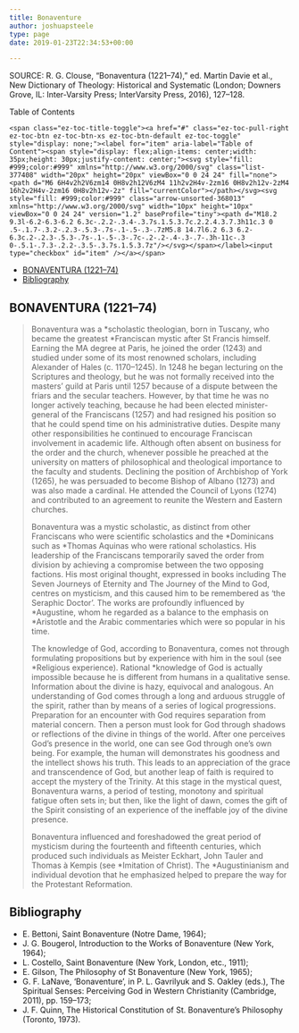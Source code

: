```yaml
---
title: Bonaventure
author: joshuapsteele
type: page
date: 2019-01-23T22:34:53+00:00

---
```

SOURCE: R. G. Clouse, “Bonaventura (1221–74),” ed. Martin Davie et al., New Dictionary of Theology: Historical and Systematic (London; Downers Grove, IL: Inter-Varsity Press; InterVarsity Press, 2016), 127–128.

<div id="ez-toc-container" class="ez-toc-v2_0_37 counter-hierarchy ez-toc-counter ez-toc-grey ez-toc-container-direction">
  <div class="ez-toc-title-container">
    <p class="ez-toc-title">
      Table of Contents
    </p>
    
    <span class="ez-toc-title-toggle"><a href="#" class="ez-toc-pull-right ez-toc-btn ez-toc-btn-xs ez-toc-btn-default ez-toc-toggle" style="display: none;"><label for="item" aria-label="Table of Content"><span style="display: flex;align-items: center;width: 35px;height: 30px;justify-content: center;"><svg style="fill: #999;color:#999" xmlns="http://www.w3.org/2000/svg" class="list-377408" width="20px" height="20px" viewBox="0 0 24 24" fill="none"><path d="M6 6H4v2h2V6zm14 0H8v2h12V6zM4 11h2v2H4v-2zm16 0H8v2h12v-2zM4 16h2v2H4v-2zm16 0H8v2h12v-2z" fill="currentColor"></path></svg><svg style="fill: #999;color:#999" class="arrow-unsorted-368013" xmlns="http://www.w3.org/2000/svg" width="10px" height="10px" viewBox="0 0 24 24" version="1.2" baseProfile="tiny"><path d="M18.2 9.3l-6.2-6.3-6.2 6.3c-.2.2-.3.4-.3.7s.1.5.3.7c.2.2.4.3.7.3h11c.3 0 .5-.1.7-.3.2-.2.3-.5.3-.7s-.1-.5-.3-.7zM5.8 14.7l6.2 6.3 6.2-6.3c.2-.2.3-.5.3-.7s-.1-.5-.3-.7c-.2-.2-.4-.3-.7-.3h-11c-.3 0-.5.1-.7.3-.2.2-.3.5-.3.7s.1.5.3.7z"/></svg></span></label><input type="checkbox" id="item" /></a></span>
  </div><nav>
  
  <ul class='ez-toc-list ez-toc-list-level-1' >
    <li class='ez-toc-page-1 ez-toc-heading-level-2'>
      <a class="ez-toc-link ez-toc-heading-1" href="https://joshuapsteele.com/portfolio/theology-competency-reading-list/bonaventure/#BONAVENTURA_1221-74" title="BONAVENTURA (1221–74)">BONAVENTURA (1221–74)</a>
    </li>
    <li class='ez-toc-page-1 ez-toc-heading-level-2'>
      <a class="ez-toc-link ez-toc-heading-2" href="https://joshuapsteele.com/portfolio/theology-competency-reading-list/bonaventure/#Bibliography" title="Bibliography">Bibliography</a>
    </li>
  </ul></nav>
</div>

## <span class="ez-toc-section" id="BONAVENTURA_1221-74"></span>BONAVENTURA (1221–74)<span class="ez-toc-section-end"></span>

> Bonaventura was a \*scholastic theologian, born in Tuscany, who became the greatest \*Franciscan mystic after St Francis himself. Earning the MA degree at Paris, he joined the order (1243) and studied under some of its most renowned scholars, including Alexander of Hales (c. 1170–1245). In 1248 he began lecturing on the Scriptures and theology, but he was not formally received into the masters’ guild at Paris until 1257 because of a dispute between the friars and the secular teachers. However, by that time he was no longer actively teaching, because he had been elected minister-general of the Franciscans (1257) and had resigned his position so that he could spend time on his administrative duties. Despite many other responsibilities he continued to encourage Franciscan involvement in academic life. Although often absent on business for the order and the church, whenever possible he preached at the university on matters of philosophical and theological importance to the faculty and students. Declining the position of Archbishop of York (1265), he was persuaded to become Bishop of Albano (1273) and was also made a cardinal. He attended the Council of Lyons (1274) and contributed to an agreement to reunite the Western and Eastern churches.
> 
> Bonaventura was a mystic scholastic, as distinct from other Franciscans who were scientific scholastics and the \*Dominicans such as \*Thomas Aquinas who were rational scholastics. His leadership of the Franciscans temporarily saved the order from division by achieving a compromise between the two opposing factions. His most original thought, expressed in books including The Seven Journeys of Eternity and The Journey of the Mind to God, centres on mysticism, and this caused him to be remembered as ‘the Seraphic Doctor’. The works are profoundly influenced by \*Augustine, whom he regarded as a balance to the emphasis on \*Aristotle and the Arabic commentaries which were so popular in his time.
> 
> The knowledge of God, according to Bonaventura, comes not through formulating propositions but by experience with him in the soul (see \*Religious experience). Rational \*knowledge of God is actually impossible because he is different from humans in a qualitative sense. Information about the divine is hazy, equivocal and analogous. An understanding of God comes through a long and arduous struggle of the spirit, rather than by means of a series of logical progressions. Preparation for an encounter with God requires separation from material concern. Then a person must look for God through shadows or reflections of the divine in things of the world. After one perceives God’s presence in the world, one can see God through one’s own being. For example, the human will demonstrates his goodness and the intellect shows his truth. This leads to an appreciation of the grace and transcendence of God, but another leap of faith is required to accept the mystery of the Trinity. At this stage in the mystical quest, Bonaventura warns, a period of testing, monotony and spiritual fatigue often sets in; but then, like the light of dawn, comes the gift of the Spirit consisting of an experience of the ineffable joy of the divine presence.
> 
> Bonaventura influenced and foreshadowed the great period of mysticism during the fourteenth and fifteenth centuries, which produced such individuals as Meister Eckhart, John Tauler and Thomas à Kempis (see \*Imitation of Christ). The \*Augustinianism and individual devotion that he emphasized helped to prepare the way for the Protestant Reformation. 

## <span class="ez-toc-section" id="Bibliography"></span>Bibliography<span class="ez-toc-section-end"></span>

  * E. Bettoni, Saint Bonaventure (Notre Dame, 1964); 
  * J. G. Bougerol, Introduction to the Works of Bonaventure (New York, 1964); 
  * L. Costello, Saint Bonaventure (New York, London, etc., 1911); 
  * E. Gilson, The Philosophy of St Bonaventure (New York, 1965); 
  * G. F. LaNave, ‘Bonaventure’, in P. L. Gavrilyuk and S. Oakley (eds.), The Spiritual Senses: Perceiving God in Western Christianity (Cambridge, 2011), pp. 159–173; 
  * J. F. Quinn, The Historical Constitution of St. Bonaventure’s Philosophy (Toronto, 1973).